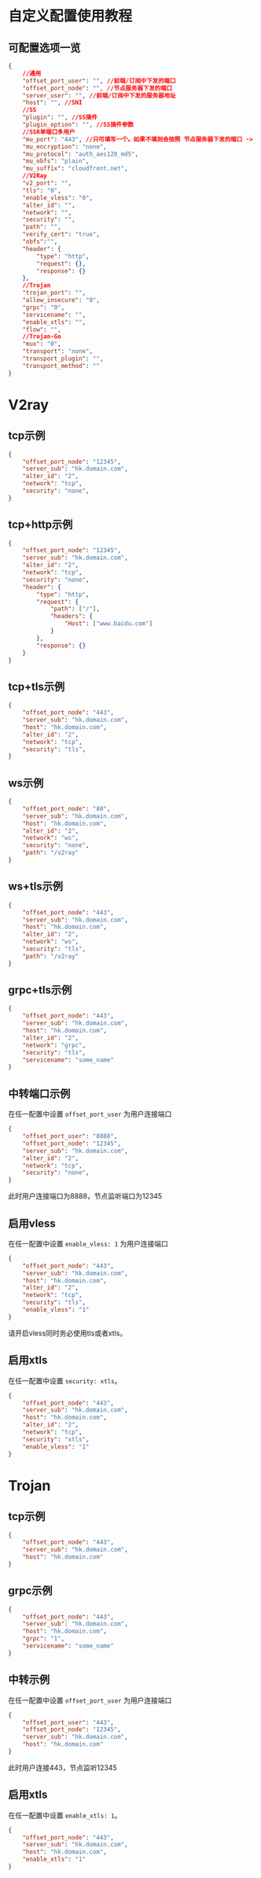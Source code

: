 # 自定义配置使用教程

## 可配置选项一览

```json
{
    //通用
    "offset_port_user": "", //前端/订阅中下发的端口
    "offset_port_node": "", //节点服务器下发的端口
    "server_user": "", //前端/订阅中下发的服务器地址
    "host": "", //SNI
	//SS
	"plugin": "", //SS插件
	"plugin_option": "", //SS插件参数
    //SSR单端口多用户
    "mu_port": "443", //只可填写一个。如果不填则会按照 节点服务器下发的端口 -> 前端/订阅中下发的端口 的顺序取值
    "mu_encryption": "none",
    "mu_protocol": "auth_aes128_md5",
    "mu_obfs": "plain",
    "mu_suffix": "cloudfront.net",
    //V2Ray
    "v2_port": "",
    "tls": "0",
    "enable_vless": "0",
    "alter_id": "",
    "network": "",
    "security": "",
    "path": "",
    "verify_cert": "true",
    "obfs":"",
    "header": {
        "type": "http",
        "request": {},
        "response": {}
    },
    //Trojan
    "trojan_port": "",
    "allow_insecure": "0",
    "grpc": "0",
    "servicename": "",
    "enable_xtls": "",
    "flow": "",
	//Trojan-Go
	"mux": "0",
	"transport": "none",
	"transport_plugin": "",
	"transport_method": ""
}
```

# V2ray

## tcp示例

``` json
{
	"offset_port_node": "12345",
	"server_sub": "hk.domain.com",
	"alter_id": "2",
	"network": "tcp",
	"security": "none",
}
```

## tcp+http示例

```json
{
	"offset_port_node": "12345",
	"server_sub": "hk.domain.com",
	"alter_id": "2",
	"network": "tcp",
	"security": "none",
	"header": {
        "type": "http",
        "request": {
            "path": ["/"],
  			"headers": {
    			"Host": ["www.baidu.com"]
            }
        },
        "response": {}
    }
}
```

## tcp+tls示例

```json
{
	"offset_port_node": "443",
	"server_sub": "hk.domain.com",
	"host": "hk.domain.com",
	"alter_id": "2",
	"network": "tcp",
	"security": "tls",
}
```

## ws示例

```json
{
	"offset_port_node": "80",
	"server_sub": "hk.domain.com",
	"host": "hk.domain.com",
	"alter_id": "2",
	"network": "ws",
	"security": "none",
	"path": "/v2ray"
}
```

## ws+tls示例

```json
{
	"offset_port_node": "443",
	"server_sub": "hk.domain.com",
	"host": "hk.domain.com",
	"alter_id": "2",
	"network": "ws",
	"security": "tls",
	"path": "/v2ray"
}
```

## grpc+tls示例

```json
{
	"offset_port_node": "443",
	"server_sub": "hk.domain.com",
	"host": "hk.domain.com",
	"alter_id": "2",
	"network": "grpc",
	"security": "tls",
	"servicename": "some_name"
}
```

## 中转端口示例
在任一配置中设置 `offset_port_user` 为用户连接端口

``` json
{
	"offset_port_user": "8888",
	"offset_port_node": "12345",
	"server_sub": "hk.domain.com",
	"alter_id": "2",
	"network": "tcp",
	"security": "none",
}
```

此时用户连接端口为8888，节点监听端口为12345

## 启用vless
在任一配置中设置 `enable_vless: 1` 为用户连接端口

``` json
{
	"offset_port_node": "443",
	"server_sub": "hk.domain.com",
	"host": "hk.domain.com",
	"alter_id": "2",
	"network": "tcp",
	"security": "tls",
	"enable_vless": "1"
}
```
请开启vless同时务必使用tls或者xtls。

## 启用xtls
在任一配置中设置 `security: xtls`。

``` json
{
	"offset_port_node": "443",
	"server_sub": "hk.domain.com",
	"host": "hk.domain.com",
	"alter_id": "2",
	"network": "tcp",
	"security": "xtls",
	"enable_vless": "1"
}
```

# Trojan

## tcp示例

``` json
{
	"offset_port_node": "443",
	"server_sub": "hk.domain.com",
	"host": "hk.domain.com"
}
```

## grpc示例

``` json
{
	"offset_port_node": "443",
	"server_sub": "hk.domain.com",
	"host": "hk.domain.com",
	"grpc": "1",
	"servicename": "some_name"
}
```

## 中转示例
在任一配置中设置 `offset_port_user` 为用户连接端口
``` json
{
	"offset_port_user": "443",
	"offset_port_node": "12345",
	"server_sub": "hk.domain.com",
	"host": "hk.domain.com"
}
```
此时用户连接443，节点监听12345

## 启用xtls

在任一配置中设置 `enable_xtls: 1`。

``` json
{
	"offset_port_node": "443",
	"server_sub": "hk.domain.com",
	"host": "hk.domain.com",
	"enable_xtls": "1"
}
```